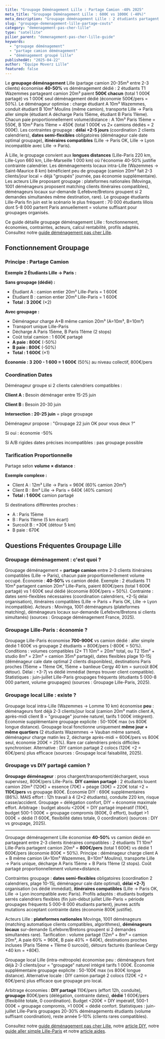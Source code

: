 ```yaml
---
title: "Groupage Déménagement Lille : Partage Camion -40% 2025"
meta_title: "Groupage Déménagement Lille : 600€ vs 1000€ (-40%)"
meta_description: "Groupage déménagement Lille : 2 étudiants partagent camion 20m³ = 500€/pers vs 1 000€ seul (-50%). Délai +2-5j coordination. Acteurs Lille : Déménageurs groupés."
slug: "groupage-demenagement-lille-partage-couts"
category: "demenagement-pas-cher-lille"
type: "satellite"
pilier_parent: "demenagement-pas-cher-lille-guide"
keywords:
  - "groupage déménagement"
  - "partage camion déménagement"
  - "déménagement groupé lille"
publishedAt: "2025-04-22"
author: "Équipe Moverz Lille"
featured: false
---
```


Le **groupage déménagement** Lille (partage camion 20-35m³ entre 2-3 clients) économise **40-50%** vs déménagement dédié : 2 étudiants T1 Wazemmes partageant camion 20m³ paient **500€ chacun** (total 1 000€ partagé) vs 1 000€ seul déménagement dédié (économie 500€/pers = 50%). Le déménageur optimise : charge étudiant A 10m³ Wazemmes, conduit étudiant B 10m³ Moulins (même camion), transporte Lille → Paris aller simple (étudiant A décharge Paris 15ème, étudiant B Paris 11ème). Chacun paie proportionnellement volume/distance : A 10m³ Paris 15ème = 550€, B 10m³ Paris 11ème = 450€ (total 1 000€ vs 2× camions dédiés = 2 000€). Les contraintes groupage : **délai +2-5 jours** (coordination 2 clients calendriers), **dates semi-flexibles** obligatoires (déménageur cale date optimal groupage), **itinéraires compatibles** (Lille → Paris OK, Lille → Lyon incompatible avec Lille → Paris).

À Lille, le groupage convient aux **longues distances** (Lille-Paris 220 km, Lille-Lyon 660 km, Lille-Marseille 1 000 km) où l'économie 40-50% justifie contrainte calendrier. Les déménagements locaux intra-Lille (Wazemmes → Saint-Maurice 8 km) bénéficient peu de groupage (camion 20m³ fait 2-3 clients/jour local = déjà "groupés" journée, pas économie supplémentaire). Les acteurs Lille proposant groupage : plateformes nationales (Movinga, 1001 déménageurs proposent matching clients itinéraires compatibles), déménageurs locaux sur-demande (Lefebvre/Bretons groupent si 2 demandes simultanées même destination, rare). Le groupage étudiants Lille-Paris fin juin est le scénario le plus fréquent : 70 000 étudiants lillois dont 5-8 000 partent Paris annuellement = volume suffisant pour groupages organisés.

Ce guide détaille groupage déménagement Lille : fonctionnement, économies, contraintes, acteurs, calcul rentabilité, profils adaptés. Consultez notre [guide déménagement pas cher Lille](/blog/demenagement-pas-cher-lille/demenagement-pas-cher-lille-guide).

## Fonctionnement Groupage

### Principe : Partage Camion

**Exemple 2 Étudiants Lille → Paris :**

**Sans groupage (dédié) :**
- Étudiant A : camion entier 20m³ Lille-Paris = 1 600€
- Étudiant B : camion entier 20m³ Lille-Paris = 1 600€
- **Total : 3 200€** (×2)

**Avec groupage :**
- Déménageur charge A+B même camion 20m³ (A=10m³, B=10m³)
- Transport unique Lille-Paris
- Décharge A Paris 15ème, B Paris 11ème (2 stops)
- Coût total camion : 1 600€ partagé
- **A paie : 800€** (-50%)
- **B paie : 800€** (-50%)
- **Total : 1 600€** (×1)

**Économie : 3 200 - 1 600 = 1 600€** (50%) au niveau collectif, 800€/pers

### Coordination Dates

Déménageur groupe si 2 clients calendriers compatibles :

**Client A :** Besoin déménager entre 15-25 juin

**Client B :** Besoin 20-30 juin

**Intersection : 20-25 juin** = plage groupage

Déménageur propose : "Groupage 22 juin OK pour vous deux ?"

Si oui : économie -50%

Si A/B rigides dates précises incompatibles : pas groupage possible

### Tarification Proportionnelle

Partage selon **volume × distance** :

**Exemple complexe :**
- Client A : 12m³ Lille → Paris = 960€ (60% camion 20m³)
- Client B : 8m³ Lille → Paris = 640€ (40% camion)
- **Total : 1 600€** camion partagé

Si destinations différentes proches :
- A : Paris 15ème
- B : Paris 11ème (5 km écart)
- Surcoût B : +30€ (détour 5 km)
- B paie : 670€

## Questions Fréquentes Groupage Lille

### Groupage déménagement : c'est quoi ?

Groupage déménagement = **partage camion** entre 2-3 clients itinéraires compatibles (Lille → Paris), chacun paie proportionnellement volume occupé. Économie : **40-50%** vs camion dédié. Exemple : 2 étudiants T1 10m³ partagent camion 20m³ Lille-Paris, paient 800€/pers (total 1 600€ partagé) vs 1 600€ seul dédié (économie 800€/pers = 50%). Contrainte : dates semi-flexibles nécessaires (coordination calendriers, +2-5j délai organisation), itinéraires compatibles (Lille → Paris + Paris OK, Lille → Lyon incompatible). Acteurs : Movinga, 1001 déménageurs (plateformes matching), déménageurs locaux sur-demande (Lefebvre/Bretons si clients simultanés) (sources : Groupage déménagement France, 2025).

### Groupage Lille-Paris : économie ?

Groupage Lille-Paris économise **700-900€** vs camion dédié : aller simple dédié 1 600€ vs groupage 2 étudiants = 800€/pers (-800€ = 50%). Conditions : volumes compatibles (2× T1 10m³ = 20m³ total, ou T2 15m³ + studio 8m³ = 23m³ = camion 35m³ partagé), dates flexibles plage 10-15j (déménageur cale date optimal 2 clients disponibles), destinations Paris proches (15ème + 11ème OK, 15ème + banlieue Cergy 40 km = surcoût 80€ détour). Délai : +3-7j vs dédié immédiat (temps trouver client compatible). Statistiques : juin-juillet Lille-Paris groupages fréquents (étudiants 5 000-8 000 partent, volume groupages) (sources : Groupage Lille-Paris, 2025).

### Groupage local Lille : existe ?

Groupage local intra-Lille (Wazemmes → Lomme 10 km) économise **peu** : déménageurs font déjà 2-3 clients/jour local (camion 20m³ matin client A, après-midi client B = "groupage" journée naturel, tarifs 1 000€ intègrent). Économie supplémentaire groupage explicite : 50-100€ max (vs 800€ longue distance). Groupage local fonctionne uniquement **même jour + même quartiers** (2 étudiants Wazemmes → Vauban même samedi, déménageur charge matin les 2, décharge après-midi = 600€/pers vs 800€ seul, économie 200€ = 25%). Rare car calendriers précis difficiles synchroniser. Alternative : DIY camion partagé 2 colocs (120€ ÷2 = 60€/pers) plus efficace (sources : Groupage local faisabilité, 2025).

### Groupage vs DIY partagé camion ?

**Groupage déménageur** : pros chargent/transportent/déchargent, vous supervisez, 800€/pers Lille-Paris. **DIY camion partagé** : 2 étudiants louent camion 20m³ (120€) + essence (70€) + péage (30€) = 220€ total ÷2 = **110€/pers** vs groupage 800€. Économie DIY : 690€ supplémentaires (86%). MAIS effort : 12h travail à 4 (2×2 étudiants), conduite 220 km, risque casse/accident. Groupage = délégation confort, DIY = économie maximale effort. Arbitrage : budget absolu <200€ = DIY partagé impératif (110€), budget 500-1 000€ = groupage compromis (800€, 0 effort), budget >1 000€ = dédié (1 600€, flexibilité dates totale, 0 coordination) (sources : DIY vs groupage, 2025).

---

Groupage déménagement Lille économise **40-50%** vs camion dédié en partageant entre 2-3 clients itinéraires compatibles : 2 étudiants T1 10m³ Lille-Paris partagent camion 20m³ = **800€/pers** (total 1 600€) vs dédié 1 600€/pers (économie 800€ = 50%). Principe : déménageur charge client A + B même camion (A=10m³ Wazemmes, B=10m³ Moulins), transporte Lille → Paris unique, décharge A Paris 15ème + B Paris 11ème (2 stops). Coût partagé proportionnellement volume×distance.

Contraintes groupage : **dates semi-flexibles** obligatoires (coordination 2 calendriers, plage 10-15j, déménageur cale date optimal), **délai +2-7j** organisation (vs dédié immédiat), **itinéraires compatibles** (Lille → Paris OK, Lille → Lyon incompatible avec Paris). Profils adaptés : étudiants budgets serrés calendriers flexibles (fin juin-début juillet Lille-Paris = période groupages fréquents 5 000-8 000 étudiants partent), jeunes actifs mutations acceptant contrainte dates (économie 800€ justifie).

Acteurs Lille : **plateformes nationales** Movinga, 1001 déménageurs (matching automatique clients compatibles, algorithmes), **déménageurs locaux** sur-demande (Lefebvre/Bretons groupent si 2 demandes simultanées rare). Tarification : volume partagé (12m³ + 8m³ = camion 20m³, A paie 60% = 960€, B paie 40% = 640€), destinations proches incluses (Paris 15ème + 11ème 0 surcoût), détours facturés (banlieue Cergy +40 km = +80€).

Groupage local Lille (intra-métropole) économise peu : déménageurs font déjà 2-3 clients/jour = "groupage" naturel intégré tarifs 1 000€. Économie supplémentaire groupage explicite : 50-100€ max (vs 800€ longue distance). Alternative locale : DIY camion partagé 2 colocs (120€ ÷2 = 60€/pers) plus efficace que groupage pro local.

Arbitrage économies : **DIY partagé** 110€/pers (effort 12h, conduite), **groupage** 800€/pers (délégation, contrainte dates), **dédié** 1 600€/pers (flexibilité totale, 0 coordination). Budget <200€ = DIY impératif, 500-1 000€ = groupage compromis, >1 000€ = dédié confort. Statistiques : juin-juillet Lille-Paris groupages 20-30% déménagements étudiants (volume suffisant coordination), reste année 5-10% (clients rares compatibles).

Consultez notre [guide déménagement pas cher Lille](/blog/demenagement-pas-cher-lille/demenagement-pas-cher-lille-guide), notre [article DIY](/blog/demenagement-pas-cher-lille/diy-demenagement-lille-budget-mini), notre [guide aller simple Lille-Paris](/blog/location-camion-lille/location-camion-aller-simple-lille-paris) et notre [article aides](/blog/demenagement-pas-cher-lille/aides-financieres-demenagement-lille).






